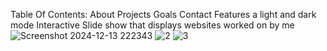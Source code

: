 Table Of Contents:
  About
  Projects
  Goals
  Contact
Features a light and dark mode
Interactive Slide show that displays websites worked on by me
![Screenshot 2024-12-13 222343](https://github.com/user-attachments/assets/ad9ce3b5-f355-4dba-98c0-404c20a232f9)
![2](https://github.com/user-attachments/assets/16834a3a-5ffe-46e1-8d97-81bc7f989922)
![3](https://github.com/user-attachments/assets/b9794da4-c115-49bc-98c7-eab32bff1d09)
